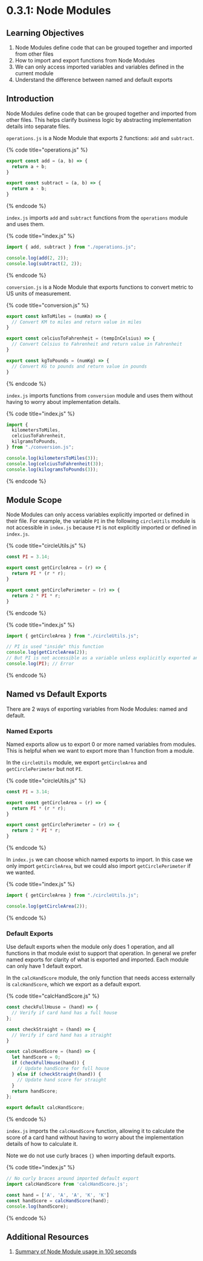 # 0.3.1: Node Modules

## Learning Objectives

1. Node Modules define code that can be grouped together and imported from other files
2. How to import and export functions from Node Modules
3. We can only access imported variables and variables defined in the current module
4. Understand the difference between named and default exports

## Introduction

Node Modules define code that can be grouped together and imported from other files. This helps clarify business logic by abstracting implementation details into separate files.

`operations.js` is a Node Module that exports 2 functions: `add` and `subtract`.

{% code title="operations.js" %}
```javascript
export const add = (a, b) => {
  return a + b;
}

export const subtract = (a, b) => {
  return a - b;
}
```
{% endcode %}

`index.js` imports `add` and `subtract` functions from the `operations` module and uses them.

{% code title="index.js" %}
```javascript
import { add, subtract } from "./operations.js";

console.log(add(2, 2));
console.log(subtract(2, 2));
```
{% endcode %}

`conversion.js` is a Node Module that exports functions to convert metric to US units of measurement.

{% code title="conversion.js" %}
```javascript
export const kmToMiles = (numKm) => {
  // Convert KM to miles and return value in miles
}

export const celciusToFahrenheit = (tempInCelsius) => {
  // Convert Celsius to Fahrenheit and return value in Fahrenheit
}

export const kgToPounds = (numKg) => {
  // Convert KG to pounds and return value in pounds
}
```
{% endcode %}

`index.js` imports functions from `conversion` module and uses them without having to worry about implementation details.

{% code title="index.js" %}
```javascript
import {
  kilometersToMiles,
  celciusToFahrenheit,
  kilgramsToPounds,
} from "./conversion.js";

console.log(kilometersToMiles(3));
console.log(celciusToFahrenheit(3));
console.log(kilogramsToPounds(3));
```
{% endcode %}

## Module Scope

Node Modules can only access variables explicitly imported or defined in their file. For example, the variable `PI` in the following `circleUtils` module is not accessible in `index.js` because `PI` is not explicitly imported or defined in `index.js`.

{% code title="circleUtils.js" %}
```javascript
const PI = 3.14;

export const getCircleArea = (r) => {
  return PI * (r * r);
}

export const getCirclePerimeter = (r) => {
  return 2 * PI * r;
}
```
{% endcode %}

{% code title="index.js" %}
```javascript
import { getCircleArea } from "./circleUtils.js";

// PI is used "inside" this function
console.log(getCircleArea(2));
// But PI is not accessible as a variable unless explicitly exported and imported
console.log(PI); // Error
```
{% endcode %}

## Named vs Default Exports

There are 2 ways of exporting variables from Node Modules: named and default.

### Named Exports

Named exports allow us to export 0 or more named variables from modules. This is helpful when we want to export more than 1 function from a module.&#x20;

In the `circleUtils` module, we export `getCircleArea` and `getCirclePerimeter` but not `PI`.

{% code title="circleUtils.js" %}
```javascript
const PI = 3.14;

export const getCircleArea = (r) => {
  return PI * (r * r);
}

export const getCirclePerimeter = (r) => {
  return 2 * PI * r;
}
```
{% endcode %}

In `index.js` we can choose which named exports to import. In this case we only import `getCircleArea`, but we could also import `getCirclePerimeter` if we wanted.

{% code title="index.js" %}
```javascript
import { getCircleArea } from "./circleUtils.js";

console.log(getCircleArea(2));
```
{% endcode %}

### Default Exports

Use default exports when the module only does 1 operation, and all functions in that module exist to support that operation. In general we prefer named exports for clarity of what is exported and imported. Each module can only have 1 default export.

In the `calcHandScore` module, the only function that needs access externally is `calcHandScore`, which we export as a default export.&#x20;

{% code title="calcHandScore.js" %}
```javascript
const checkFullHouse = (hand) => {
  // Verify if card hand has a full house
};

const checkStraight = (hand) => {
  // Verify if card hand has a straight
}

const calcHandScore = (hand) => {
  let handScore = 0;
  if (checkFullHouse(hand)) {
    // Update handScore for full house
  } else if (checkStraight(hand)) {
    // Update hand score for straight
  }
  return handScore;
};

export default calcHandScore;
```
{% endcode %}

`index.js` imports the `calcHandScore` function, allowing it to calculate the score of a card hand without having to worry about the implementation details of how to calculate it.&#x20;

Note we do not use curly braces `{}` when importing default exports.

{% code title="index.js" %}
```javascript
// No curly braces around imported default export
import calcHandScore from 'calcHandScore.js';

const hand = ['A', 'A', 'A', 'K', 'K']
const handScore = calcHandScore(hand);
console.log(handScore);
```
{% endcode %}

## Additional Resources

1. [Summary of Node Module usage in 100 seconds](https://youtu.be/qgRUr-YUk1Q)
